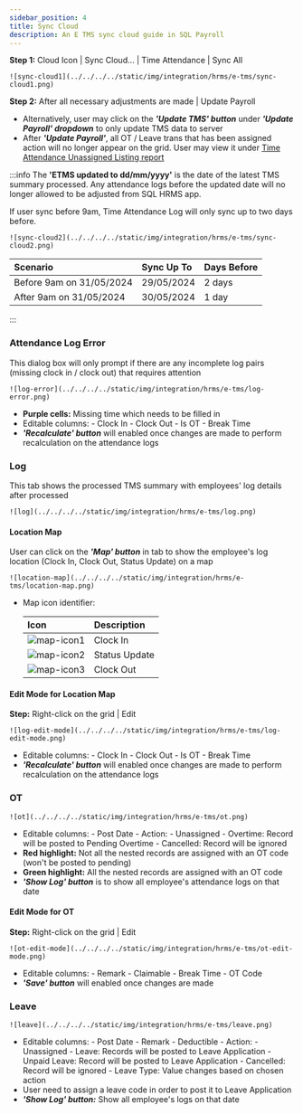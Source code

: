 ```yaml
---
sidebar_position: 4
title: Sync Cloud
description: An E TMS sync cloud guide in SQL Payroll
---
```


**Step 1:** Cloud Icon | Sync Cloud… | Time Attendance | Sync All

    ![sync-cloud1](../../../../static/img/integration/hrms/e-tms/sync-cloud1.png)

**Step 2:** After all necessary adjustments are made | Update Payroll

- Alternatively, user may click on the ***'Update TMS' button*** under ***'Update Payroll' dropdown*** to only update TMS data to server
- After ***'Update Payroll'***, all OT / Leave trans that has been assigned action will no longer appear on the grid. User may view it under [Time Attendance Unassigned Listing report](payroll-report.md#time-attendance-unassigned-listing)

:::info
The **'ETMS updated to dd/mm/yyyy'** is the date of the latest TMS summary processed. Any attendance logs before the updated date will no longer allowed to be adjusted from SQL HRMS app.

If user sync before 9am, Time Attendance Log will only sync up to two days before.

    ![sync-cloud2](../../../../static/img/integration/hrms/e-tms/sync-cloud2.png)

| **Scenario** | **Sync Up To** | **Days Before** |
| :----------- | :------------- | :-------------- |
| Before 9am on 31/05/2024 | 29/05/2024 | 2 days |
| After 9am on 31/05/2024 | 30/05/2024 | 1 day |

:::

### Attendance Log Error

This dialog box will only prompt if there are any incomplete log pairs (missing clock in / clock out) that requires attention

    ![log-error](../../../../static/img/integration/hrms/e-tms/log-error.png)

- **Purple cells:** Missing time which needs to be filled in
- Editable columns:
        - Clock In
        - Clock Out
        - Is OT
        - Break Time
- ***'Recalculate' button*** will enabled once changes are made to perform recalculation on the attendance logs

### Log

This tab shows the processed TMS summary with employees' log details after processed

    ![log](../../../../static/img/integration/hrms/e-tms/log.png)

#### Location Map

User can click on the ***'Map' button*** in tab to show the employee's log location (Clock In, Clock Out, Status Update) on a map

    ![location-map](../../../../static/img/integration/hrms/e-tms/location-map.png)

- Map icon identifier:

    | **Icon** | **Description** |
    | :------- | :-------------- |
    | ![map-icon1](../../../../static/img/integration/hrms/e-tms/map-icon1.png) | Clock In |
    | ![map-icon2](../../../../static/img/integration/hrms/e-tms/map-icon2.png) | Status Update |
    | ![map-icon3](../../../../static/img/integration/hrms/e-tms/map-icon3.png) | Clock Out |

#### Edit Mode for Location Map

**Step:** Right-click on the grid | Edit

    ![log-edit-mode](../../../../static/img/integration/hrms/e-tms/log-edit-mode.png)

- Editable columns:
        - Clock In
        - Clock Out
        - Is OT
        - Break Time
- ***'Recalculate' button*** will enabled once changes are made to perform recalculation on the attendance logs

### OT

    ![ot](../../../../static/img/integration/hrms/e-tms/ot.png)

- Editable columns:
        - Post Date
        - Action:
            - Unassigned
            - Overtime: Record will be posted to Pending Overtime
            - Cancelled: Record will be ignored
- **Red highlight:** Not all the nested records are assigned with an OT code (won't be posted to pending)
- **Green highlight:** All the nested records are assigned with an OT code
- ***'Show Log' button*** is to show all employee's attendance logs on that date

#### Edit Mode for OT

**Step:** Right-click on the grid | Edit

    ![ot-edit-mode](../../../../static/img/integration/hrms/e-tms/ot-edit-mode.png)

- Editable columns:
        - Remark
        - Claimable
        - Break Time
        - OT Code
- ***'Save' button*** will enabled once changes are made

### Leave

    ![leave](../../../../static/img/integration/hrms/e-tms/leave.png)

- Editable columns:
        - Post Date
        - Remark
        - Deductible
        - Action:
            - Unassigned
            - Leave: Records will be posted to Leave Application
            - Unpaid Leave: Record will be posted to Leave Application
            - Cancelled: Record will be ignored
        - Leave Type: Value changes based on chosen action
- User need to assign a leave code in order to post it to Leave Application
- ***'Show Log' button:*** Show all employee's logs on that date
